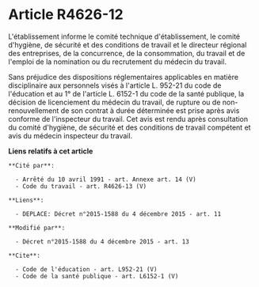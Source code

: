 # Article R4626-12

L'établissement informe le comité technique d'établissement, le comité d'hygiène, de sécurité et des conditions de travail et
le directeur régional des entreprises, de la concurrence, de la consommation, du travail et de l'emploi de la nomination ou
du recrutement du médecin du travail. 

Sans préjudice des dispositions réglementaires applicables en matière disciplinaire aux personnels visés à l'article L.
952-21 du code de l'éducation et au 1° de l'article L. 6152-1 du code de la santé publique, la décision de licenciement du
médecin du travail, de rupture ou de non-renouvellement de son contrat à durée déterminée est prise après avis conforme de
l'inspecteur du travail. Cet avis est rendu après consultation du comité d'hygiène, de sécurité et des conditions de travail
compétent et avis du médecin inspecteur du travail.

**Liens relatifs à cet article**

	**Cité par**:

	  - Arrêté du 10 avril 1991 - art. Annexe art. 14 (V)
	  - Code du travail - art. R4626-13 (V)

	**Liens**:

	  - DEPLACE: Décret n°2015-1588 du 4 décembre 2015 - art. 11

	**Modifié par**:

	  - Décret n°2015-1588 du 4 décembre 2015 - art. 13

	**Cite**:

	  - Code de l'éducation - art. L952-21 (V)
	  - Code de la santé publique - art. L6152-1 (V)
